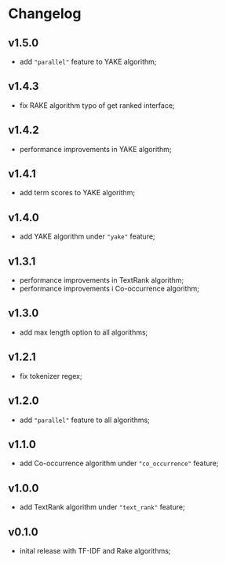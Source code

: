 # Changelog

## v1.5.0

- add `"parallel"` feature to YAKE algorithm;

## v1.4.3

- fix RAKE algorithm typo of get ranked interface;

## v1.4.2

- performance improvements in YAKE algorithm;

## v1.4.1

- add term scores to YAKE algorithm;

## v1.4.0

- add YAKE algorithm under `"yake"` feature;

## v1.3.1

- performance improvements in TextRank algorithm;
- performance improvements i Co-occurrence algorithm;

## v1.3.0

- add max length option to all algorithms;

## v1.2.1

- fix tokenizer regex;

## v1.2.0

- add `"parallel"` feature to all algorithms;

## v1.1.0

- add Co-occurrence algorithm under `"co_occurrence"` feature;

## v1.0.0

- add TextRank algorithm under `"text_rank"` feature;

## v0.1.0

- inital release with TF-IDF and Rake algorithms;
